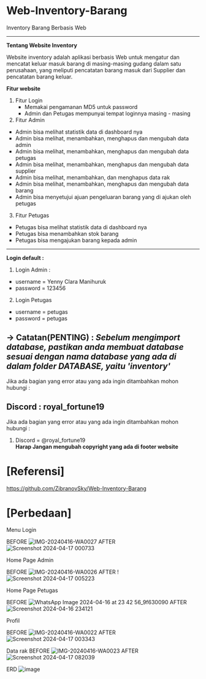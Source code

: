 # Web-Inventory-Barang
Inventory Barang Berbasis Web
___________________________________________________________________________________________________________________________________________________________________

<strong>Tentang Website Inventory</strong>


Website inventory adalah aplikasi berbasis Web untuk mengatur dan mencatat keluar masuk barang di masing-masing gudang dalam satu perusahaan, yang meliputi pencatatan barang masuk dari Supplier dan pencatatan barang keluar.

<strong>Fitur website</strong>
  1. Fitur Login
    <ul type="square">
    <li>Memakai pengamanan MD5 untuk password</li>
    <li>Admin dan Petugas mempunyai tempat loginnya masing - masing</li>
    </ul>
  2. Fitur Admin
  
  <ul type="square">
    <li>Admin bisa melihat statistik data di dashboard nya</li>
    <li>Admin bisa melihat, menambahkan, menghapus dan mengubah data admin</li>
    <li>Admin bisa melihat, menambahkan, menghapus dan mengubah data petugas</li>
    <li>Admin bisa melihat, menambahkan, menghapus dan mengubah data supplier</li>
    <li>Admin bisa melihat, menambahkan, dan menghapus data rak</li>
    <li>Admin bisa melihat, menambahkan, menghapus dan mengubah data barang</li>
    <li>Admin bisa menyetujui ajuan pengeluaran barang yang di ajukan oleh petugas</li>
  </ul>
 
  3. Fitur Petugas
   <ul type="square">
    <li>Petugas bisa melihat statistik data di dashboard nya</li>
    <li>Petugas bisa menambahkan stok barang</li>
    <li>Petugas bisa mengajukan barang kepada admin</li>
    
  </ul>
  
  ________________________________________________________________________________________________________________________________________________________________
  <strong>Login default : </strong>
  1. Login Admin :
  <ul type="square">
    <li>username = Yenny Clara Manihuruk </li>
    <li>password = 123456</li>
   
  </ul>
 
  2. Login Petugas
   <ul type="square">
    <li>username = petugas</li>
    <li>password = petugas</li>

    
  </ul>
  
  
-> Catatan(PENTING) :
    <i>Sebelum mengimport database, pastikan anda membuat database sesuai dengan nama database yang ada di dalam folder DATABASE, yaitu 'inventory'</i>
-----------------------------------------------------------------------------------------------------------------------------------------------------------------
Jika ada bagian yang error atau yang ada ingin ditambahkan mohon hubungi :

Discord : royal_fortune19
-----------------------------------------------------------------------------------------------------------------------------------------------------------------
Jika ada bagian yang error atau yang ada ingin ditambahkan mohon hubungi :
1. Discord = @royal_fortune19 <br>
<strong> Harap Jangan mengubah copyright yang ada di footer website</strong>

# [Referensi]
https://github.com/ZibranovSky/Web-Inventory-Barang

# [Perbedaan]
Menu Login

BEFORE ![IMG-20240416-WA0027](https://github.com/YennyClaraManihuruk/PengkodeanDanPemrograman-Sistem-Inventory-Barang/assets/166583340/bf8bf0c3-8525-4296-889f-c76d979a510b)
AFTER ![Screenshot 2024-04-17 000733](https://github.com/YennyClaraManihuruk/PengkodeanDanPemrograman-Sistem-Inventory-Barang/assets/166583340/2b004d8d-6939-49d1-9841-dc5a615e681a)

Home Page Admin

BEFORE ![IMG-20240416-WA0026](https://github.com/YennyClaraManihuruk/PengkodeanDanPemrograman-Sistem-Inventory-Barang/assets/166583340/5b5097cd-7837-41a8-b9a3-e292da4ff482)
AFTER !![Screenshot 2024-04-17 005223](https://github.com/YennyClaraManihuruk/PengkodeanDanPemrograman-Sistem-Inventory-Barang/assets/166583340/6cfd7b5b-3d91-4414-b53a-7439a39c6f18)
 
 Home Page Petugas
 
BEFORE ![WhatsApp Image 2024-04-16 at 23 42 56_9f630090](https://github.com/YennyClaraManihuruk/PengkodeanDanPemrograman-Sistem-Inventory-Barang/assets/166583340/a7957ca5-f20b-4b7e-9838-3fd7250fccb9)
AFTER ![Screenshot 2024-04-16 234121](https://github.com/YennyClaraManihuruk/PengkodeanDanPemrograman-Sistem-Inventory-Barang/assets/166583340/af6cc81c-eece-4703-bedb-242905f35194)

Profil

BEFORE ![IMG-20240416-WA0022](https://github.com/YennyClaraManihuruk/PengkodeanDanPemrograman-Sistem-Inventory-Barang/assets/166583340/e44b0cbb-493d-45e6-9c4b-d6ee6d7792d3)
AFTER ![Screenshot 2024-04-17 003343](https://github.com/YennyClaraManihuruk/PengkodeanDanPemrograman-Sistem-Inventory-Barang/assets/166583340/171e8ae9-8eb6-4aa4-bf75-9b536176bdca)

Data rak
BEFORE ![IMG-20240416-WA0023](https://github.com/YennyClaraManihuruk/PengkodeanDanPemrograman-Sistem-Inventory-Barang/assets/166583340/bafea01c-51c8-4f4b-8792-a33a9f93888e)
AFTER ![Screenshot 2024-04-17 082039](https://github.com/YennyClaraManihuruk/PengkodeanDanPemrograman-Sistem-Inventory-Barang/assets/166583340/f0356166-a8b1-4872-8a7d-8a2d1b2d69b9)

ERD
![image](https://github.com/YennyClaraManihuruk/PengkodeanDanPemrograman-Sistem-Inventory-Barang/assets/166583340/ef6b08f6-a05e-4eed-8f30-ece48ee15aa5)
